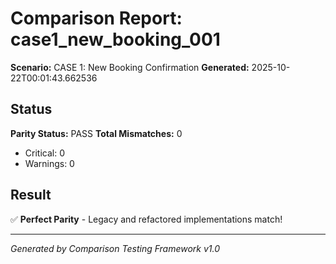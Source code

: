 # Comparison Report: case1_new_booking_001
**Scenario:** CASE 1: New Booking Confirmation
**Generated:** 2025-10-22T00:01:43.662536

## Status
**Parity Status:** PASS
**Total Mismatches:** 0
  - Critical: 0
  - Warnings: 0

## Result
✅ **Perfect Parity** - Legacy and refactored implementations match!

---
*Generated by Comparison Testing Framework v1.0*